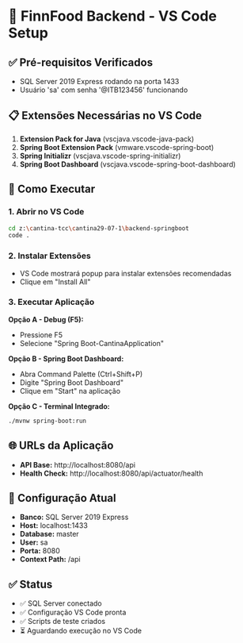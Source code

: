 # 🚀 FinnFood Backend - VS Code Setup

## ✅ Pré-requisitos Verificados
- SQL Server 2019 Express rodando na porta 1433
- Usuário 'sa' com senha '@ITB123456' funcionando

## 📋 Extensões Necessárias no VS Code
1. **Extension Pack for Java** (vscjava.vscode-java-pack)
2. **Spring Boot Extension Pack** (vmware.vscode-spring-boot)
3. **Spring Initializr** (vscjava.vscode-spring-initializr)
4. **Spring Boot Dashboard** (vscjava.vscode-spring-boot-dashboard)

## 🎯 Como Executar

### 1. Abrir no VS Code
```bash
cd z:\cantina-tcc\cantina29-07-1\backend-springboot
code .
```

### 2. Instalar Extensões
- VS Code mostrará popup para instalar extensões recomendadas
- Clique em "Install All"

### 3. Executar Aplicação
**Opção A - Debug (F5):**
- Pressione F5
- Selecione "Spring Boot-CantinaApplication"

**Opção B - Spring Boot Dashboard:**
- Abra Command Palette (Ctrl+Shift+P)
- Digite "Spring Boot Dashboard"
- Clique em "Start" na aplicação

**Opção C - Terminal Integrado:**
```bash
./mvnw spring-boot:run
```

## 🌐 URLs da Aplicação
- **API Base:** http://localhost:8080/api
- **Health Check:** http://localhost:8080/api/actuator/health

## 🔧 Configuração Atual
- **Banco:** SQL Server 2019 Express
- **Host:** localhost:1433
- **Database:** master
- **User:** sa
- **Porta:** 8080
- **Context Path:** /api

## ✅ Status
- ✅ SQL Server conectado
- ✅ Configuração VS Code pronta
- ✅ Scripts de teste criados
- ⏳ Aguardando execução no VS Code